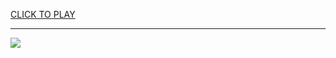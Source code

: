
<a href="https://premium76.site?title=paper_minecraft_unblocked_games&ref=13M">CLICK TO PLAY</a></h3>
<hr>

<a href="https://premium76.site?title=paper_minecraft_unblocked_games&ref=13M"><img src="https://clearcache.store/games.png"></a>



